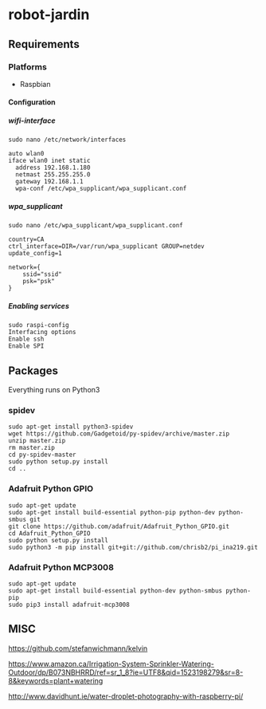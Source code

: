 # robot-jardin

## Requirements

### Platforms

- Raspbian

#### Configuration

##### wifi-interface
```
sudo nano /etc/network/interfaces

auto wlan0
iface wlan0 inet static
  address 192.168.1.180
  netmast 255.255.255.0
  gateway 192.168.1.1
  wpa-conf /etc/wpa_supplicant/wpa_supplicant.conf
```

##### wpa_supplicant
```
sudo nano /etc/wpa_supplicant/wpa_supplicant.conf

country=CA
ctrl_interface=DIR=/var/run/wpa_supplicant GROUP=netdev
update_config=1

network={
    ssid="ssid"
    psk="psk"
}
```

##### Enabling services
```
sudo raspi-config
Interfacing options
Enable ssh
Enable SPI
```
## Packages

Everything runs on Python3

### spidev
```
sudo apt-get install python3-spidev
wget https://github.com/Gadgetoid/py-spidev/archive/master.zip
unzip master.zip
rm master.zip
cd py-spidev-master
sudo python setup.py install
cd ..
```
### Adafruit Python GPIO
```
sudo apt-get update
sudo apt-get install build-essential python-pip python-dev python-smbus git
git clone https://github.com/adafruit/Adafruit_Python_GPIO.git
cd Adafruit_Python_GPIO
sudo python setup.py install
sudo python3 -m pip install git+git://github.com/chrisb2/pi_ina219.git
```
### Adafruit Python MCP3008
```
sudo apt-get update
sudo apt-get install build-essential python-dev python-smbus python-pip
sudo pip3 install adafruit-mcp3008
```
## MISC
https://github.com/stefanwichmann/kelvin

https://www.amazon.ca/Irrigation-System-Sprinkler-Watering-Outdoor/dp/B073NBHRRD/ref=sr_1_8?ie=UTF8&qid=1523198279&sr=8-8&keywords=plant+watering

http://www.davidhunt.ie/water-droplet-photography-with-raspberry-pi/
